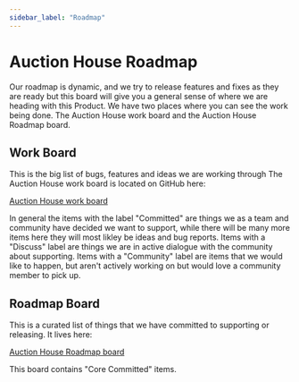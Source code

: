 ```yaml
---
sidebar_label: "Roadmap"
---
```


# Auction House Roadmap

Our roadmap is dynamic, and we try to release features and fixes as they are ready but this board will give you a general sense of where we are heading with this Product.
We have two places where you can see the work being done. The Auction House work board and the Auction House Roadmap board.

## Work Board
This is the big list of bugs, features and ideas we are working through
The Auction House work board is located on GitHub here:

[Auction House work board](https://github.com/orgs/metaplex-foundation/projects/1/views/22)

In general the items with the label "Committed" are things we as a team and community have decided we want to support, while there will be many more items here they will most likley be ideas and bug reports. 
Items with a "Discuss" label are things we are in active dialogue with the community about supporting.
Items with a "Community" label are items that we would like to happen, but aren't actively working on but would love a community member to pick up.

## Roadmap Board
This is a curated list of things that we have committed to supporting or releasing. It lives here:

[Auction House Roadmap board](https://github.com/orgs/metaplex-foundation/projects/1/views/23)

This board contains "Core Committed" items.
